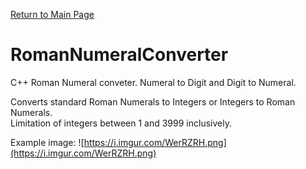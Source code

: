 [Return to Main Page](https://kiokurashi.github.io/Portfolio)
# RomanNumeralConverter
C++ Roman Numeral conveter. Numeral to Digit and Digit to Numeral.

Converts standard Roman Numerals to Integers or Integers to Roman Numerals. </br>
Limitation of integers between 1 and 3999 inclusively.

Example image:
![https://i.imgur.com/WerRZRH.png](https://i.imgur.com/WerRZRH.png)
